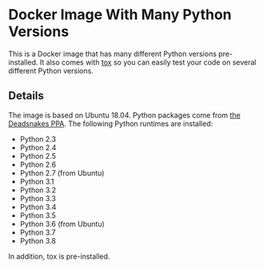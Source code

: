 # Docker Image With Many Python Versions

This is a Docker image that has many different Python versions pre-installed. It also comes with [tox](https://tox.readthedocs.io) so you can easily test your code on several different Python versions.

## Details
The image is based on Ubuntu 18.04. Python packages come from [the Deadsnakes PPA](https://launchpad.net/~deadsnakes/+archive/ubuntu/ppa). The following Python runtimes are installed:

* Python 2.3
* Python 2.4
* Python 2.5
* Python 2.6
* Python 2.7 (from Ubuntu)
* Python 3.1
* Python 3.2
* Python 3.3
* Python 3.4
* Python 3.5
* Python 3.6 (from Ubuntu)
* Python 3.7
* Python 3.8

In addition, tox is pre-installed.
